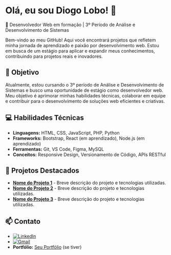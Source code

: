 # Olá, eu sou Diogo Lobo! 👋

🌟 Desenvolvedor Web em formação | 3º Período de Análise e Desenvolvimento de Sistemas

Bem-vindo ao meu GitHub! Aqui você encontrará projetos que refletem minha jornada de aprendizado e paixão por desenvolvimento web. Estou em busca de um estágio para aplicar e expandir meus conhecimentos, contribuindo para projetos reais e inovadores.

## 🎯 Objetivo
Atualmente, estou cursando o 3º período de Análise e Desenvolvimento de Sistemas e busco uma oportunidade de estágio como desenvolvedor web. Meu objetivo é aprimorar minhas habilidades técnicas, colaborar em equipe e contribuir para o desenvolvimento de soluções web eficientes e criativas.

## 💻 Habilidades Técnicas
- **Linguagens:** HTML, CSS, JavaScript, PHP, Python
- **Frameworks:** Bootstrap, React (em aprendizado), Node.js (em aprendizado)
- **Ferramentas:** Git, VS Code, Figma, MySQL
- **Conceitos:** Responsive Design, Versionamento de Código, APIs RESTful

## 🚀 Projetos Destacados
- **[Nome do Projeto 1](link)** - Breve descrição do projeto e tecnologias utilizadas.
- **[Nome do Projeto 2](link)** - Breve descrição do projeto e tecnologias utilizadas.
- **[Nome do Projeto 3](link)** - Breve descrição do projeto e tecnologias utilizadas.

## 📫 Contato
- [![LinkedIn](https://img.shields.io/badge/LinkedIn-0077B5?style=for-the-badge&logo=linkedin&logoColor=white)](https://www.linkedin.com/in/diogomlobo/)
- [![Gmail](https://img.shields.io/badge/Gmail-D14836?style=for-the-badge&logo=gmail&logoColor=white)](diogo.dmlrj@gmail.com)
- **Portfólio:** [Seu Portfólio](link) (se tiver)














